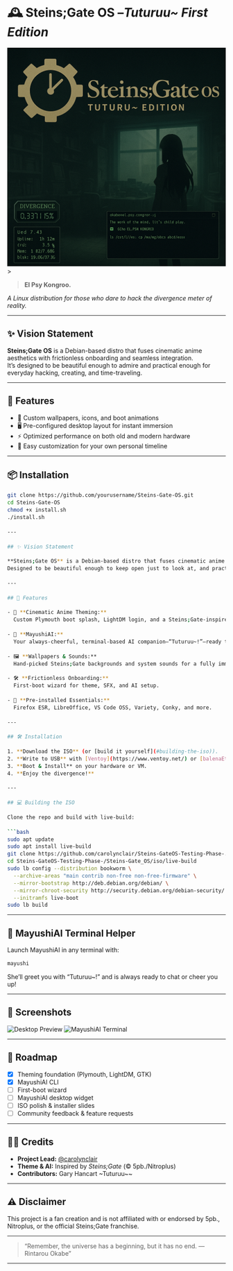 # 🕰️ Steins;Gate OS –*Tuturuu~ First Edition*
<img src="Tuturuu%20First%20Edition.png" alt="Steins;Gate OS Preview" width="600">>

> **El Psy Kongroo.**

_A Linux distribution for those who dare to hack the divergence meter of reality._

---

## ✨ Vision Statement

**Steins;Gate OS** is a Debian-based distro that fuses cinematic anime aesthetics with frictionless onboarding and seamless integration.  
It’s designed to be beautiful enough to admire and practical enough for everyday hacking, creating, and time-traveling.

---

## 🎯 Features
- 🎨 Custom wallpapers, icons, and boot animations
- 🖥️ Pre-configured desktop layout for instant immersion
- ⚡ Optimized performance on both old and modern hardware
- 🔧 Easy customization for your own personal timeline

---

## 📦 Installation
```bash
git clone https://github.com/yourusername/Steins-Gate-OS.git
cd Steins-Gate-OS
chmod +x install.sh
./install.sh

---

## ✨ Vision Statement

**Steins;Gate OS** is a Debian-based distro that fuses cinematic anime aesthetics, frictionless onboarding, and native AI integration.  
Designed to be beautiful enough to keep open just to look at, and practical enough for daily work, automation, and AI-assisted tasks.

---

## 🚀 Features

- 🎨 **Cinematic Anime Theming:**  
  Custom Plymouth boot splash, LightDM login, and a Steins;Gate-inspired dark GTK theme.

- 🤖 **MayushiAI:**  
  Your always-cheerful, terminal-based AI companion—“Tuturuu~!”—ready to help, chat, and brighten your day.

- 🖼️ **Wallpapers & Sounds:**  
  Hand-picked Steins;Gate backgrounds and system sounds for a fully immersive experience.

- 🛠️ **Frictionless Onboarding:**  
  First-boot wizard for theme, SFX, and AI setup.

- 🧰 **Pre-installed Essentials:**  
  Firefox ESR, LibreOffice, VS Code OSS, Variety, Conky, and more.

---

## 🛠️ Installation

1. **Download the ISO** (or [build it yourself](#building-the-iso)).
2. **Write to USB** with [Ventoy](https://www.ventoy.net/) or [balenaEtcher](https://www.balena.io/etcher/).
3. **Boot & Install** on your hardware or VM.
4. **Enjoy the divergence!**

---

## 💻 Building the ISO

Clone the repo and build with live-build:

```bash
sudo apt update
sudo apt install live-build
git clone https://github.com/carolynclair/Steins-GateOS-Testing-Phase-.git
cd Steins-GateOS-Testing-Phase-/Steins-Gate_OS/iso/live-build
sudo lb config --distribution bookworm \
  --archive-areas "main contrib non-free non-free-firmware" \
  --mirror-bootstrap http://deb.debian.org/debian/ \
  --mirror-chroot-security http://security.debian.org/debian-security/ \
  --initramfs live-boot
sudo lb build
```

---

## 🤖 MayushiAI Terminal Helper

Launch MayushiAI in any terminal with:

```bash
mayushi
```

She’ll greet you with “Tuturuu~!” and is always ready to chat or cheer you up!

---

## 📸 Screenshots

![Desktop Preview](assets/wallpapers/your-wallpaper.png)
![MayushiAI Terminal](assets/screenshots/mayushiai-terminal.png)

---

## 🧪 Roadmap

- [x] Theming foundation (Plymouth, LightDM, GTK)
- [x] MayushiAI CLI
- [ ] First-boot wizard
- [ ] MayushiAI desktop widget
- [ ] ISO polish & installer slides
- [ ] Community feedback & feature requests

---

## 🧑‍💻 Credits

- **Project Lead:** [@carolynclair](https://github.com/carolynclair)
- **Theme & AI:** Inspired by *Steins;Gate* (© 5pb./Nitroplus)
- **Contributors:** Gary Hancart ~Tuturuu~~

---

## ⚠️ Disclaimer

This project is a fan creation and is not affiliated with or endorsed by 5pb., Nitroplus, or the official Steins;Gate franchise.

---

> “Remember, the universe has a beginning, but it has no end. —Rintarou Okabe”

---
